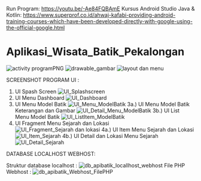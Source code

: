Run Program: https://youtu.be/-Ae84FQBAmE
Kursus Android Studio Java & Kotlin: https://www.superprof.co.id/ahwaj-kafabi-providing-android-training-courses-which-have-been-developed-directly-with-google-using-the-official-google.html
# Aplikasi_Wisata_Batik_Pekalongan
![activity programPNG](https://user-images.githubusercontent.com/69799720/129021923-0f4ecbec-6467-4744-88e8-81d304c23806.PNG)
![drawable_gambar](https://user-images.githubusercontent.com/69799720/129021949-c9ed04ec-6524-41a5-9fe9-0d6e7377394a.PNG)
![layout dan menu](https://user-images.githubusercontent.com/69799720/129021966-707424f7-bbd7-4186-bf4d-e0f5046ca2fb.PNG)

SCREENSHOT PROGRAM UI :

1. UI Spash Screen ![UI_Splashscreen](https://user-images.githubusercontent.com/69799720/129022189-a0eea764-ff82-4260-83de-bfd112df4b4a.PNG)
2. UI Menu Dashboard ![UI_Dashboard](https://user-images.githubusercontent.com/69799720/129022281-eecd0b92-32da-4536-9a1b-ef7d3d15d499.PNG)
3. UI Menu Model Batik ![UI_Menu_ModelBatik](https://user-images.githubusercontent.com/69799720/129022366-74a1ee03-c5c3-464e-92d3-efd7097b6721.PNG)
3a.) UI Menu Model Batik Keterangan dan Gambar ![UI_Detail_Menu_ModelBatik](https://user-images.githubusercontent.com/69799720/129022445-9fef52ec-9890-43f5-9016-dd0328eee5ed.PNG)
3b.) UI List Menu Model Batik ![UI_ListItem_ModelBatik](https://user-images.githubusercontent.com/69799720/129022570-a29fc79b-257c-4cb0-874c-0ac8f4ed245b.PNG)
4. UI Fragment Menu Sejarah dan Lokasi ![UI_Fragment_Sejarah dan lokasi](https://user-images.githubusercontent.com/69799720/129022656-ae48ceef-7d0a-4ee4-a83c-e94c2c2c8c91.PNG)
4a.) UI Item Menu Sejarah dan Lokasi ![UI_Item_Sejarah](https://user-images.githubusercontent.com/69799720/129023094-ae02a31e-8cac-4682-830e-08c1dbd6f9e1.PNG)
4b.) UI Detail dan Lokasi Menu Sejarah ![UI_Detail_Sejarah](https://user-images.githubusercontent.com/69799720/129023181-f1be8c5c-a73c-47a8-bf6a-9ae3fc546a26.PNG)

DATABASE LOCALHOST WEBHOST:

Struktur database localhost : ![db_apibatik_locallhost_webhost](https://user-images.githubusercontent.com/69799720/129023490-c5416151-1aab-4c3b-8ca5-29beb1ad12fb.PNG)
File PHP Webhost : ![db_apibatik_Webhost_FilePHP](https://user-images.githubusercontent.com/69799720/129023615-245abadc-7926-4c1e-b345-545cf10f5184.PNG)
